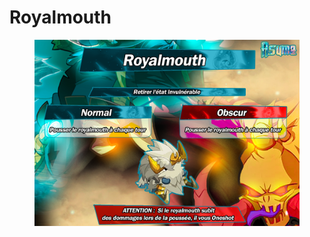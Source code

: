 # Royalmouth

<figure><img src="../../../.gitbook/assets/image (2) (1) (1).png" alt=""><figcaption></figcaption></figure>
